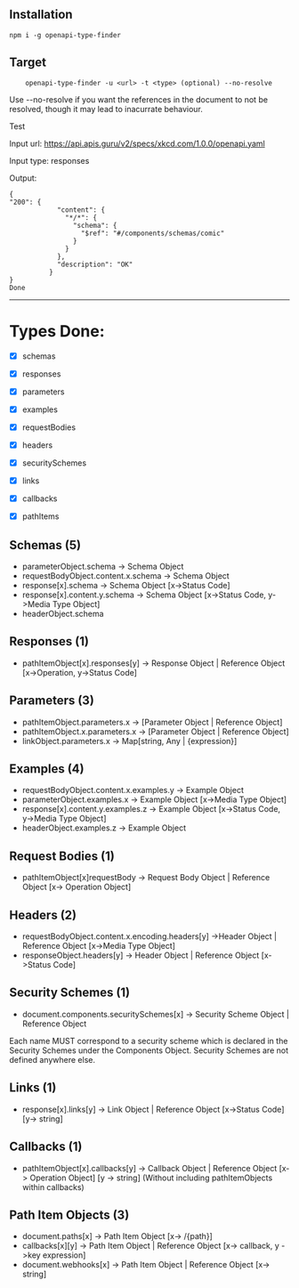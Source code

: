 ## Installation
```
npm i -g openapi-type-finder
```

## Target
```
    openapi-type-finder -u <url> -t <type> (optional) --no-resolve
```
Use --no-resolve if you want the references in the document to not be resolved, though it may lead to inacurrate behaviour.

Test

Input url: https://api.apis.guru/v2/specs/xkcd.com/1.0.0/openapi.yaml

Input type: responses

Output:

```
{
"200": {
            "content": {
              "*/*": {
                "schema": {
                  "$ref": "#/components/schemas/comic"
                }
              }
            },
            "description": "OK"
          }
}
Done
```
***

# Types Done:

* [x] schemas
* [x] responses
* [x] parameters
* [x] examples
* [x] requestBodies
* [x] headers
* [x] securitySchemes
* [x] links
* [x] callbacks
* [x] pathItems



## Schemas (5)
* parameterObject.schema -> Schema Object
* requestBodyObject.content.x.schema -> Schema Object
* response[x].schema -> Schema Object [x->Status Code]
* response[x].content.y.schema -> Schema Object [x->Status Code, y->Media Type Object]
* headerObject.schema

## Responses (1)

* pathItemObject[x].responses[y] -> Response Object | Reference Object [x->Operation, y->Status Code]

## Parameters  (3)

* pathItemObject.parameters.x -> [Parameter Object | Reference Object]
* pathItemObject.x.parameters.x -> [Parameter Object | Reference Object]
* linkObject.parameters.x -> Map[string, Any | {expression}]

## Examples (4)
* requestBodyObject.content.x.examples.y -> Example Object
* parameterObject.examples.x -> Example Object [x->Media Type Object]
* response[x].content.y.examples.z -> Example Object [x->Status Code, y->Media Type Object]
* headerObject.examples.z -> Example Object


## Request Bodies (1)

* pathItemObject[x]requestBody -> Request Body Object | Reference Object [x-> Operation Object]

## Headers (2)

* requestBodyObject.content.x.encoding.headers[y] ->Header Object | Reference Object [x->Media Type Object]
* responseObject.headers[y] -> Header Object | Reference Object [x->Status Code]

## Security Schemes (1)
* document.components.securitySchemes[x] -> Security Scheme Object | Reference Object

Each name MUST correspond to a security scheme which is declared in the Security Schemes under the Components Object. 
Security Schemes are not defined anywhere else.

## Links (1)
* response[x].links[y] -> Link Object | Reference Object [x->Status Code] [y-> string]

## Callbacks (1)
* pathItemObject[x].callbacks[y] -> Callback Object | Reference Object [x-> Operation Object] [y -> string]
(Without including pathItemObjects within callbacks) 

## Path Item Objects (3)
* document.paths[x] -> Path Item Object [x-> /{path}]
* callbacks[x][y] -> Path Item Object | Reference Object [x-> callback, y ->key expression]
* document.webhooks[x] -> Path Item Object | Reference Object [x-> string]